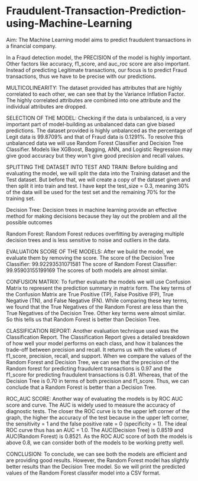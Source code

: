 # Fraudulent-Transaction-Prediction-using-Machine-Learning


Aim: The Machine Learning model aims to predict fraudulent transactions in a financial company.

In a Fraud detection model, the PRECISION of the model is highly important. Other factors like accuracy, f1_score, and auc_roc score are also important. Instead of predicting Legitimate transactions, our focus is to predict Fraud transactions, thus we have to be precise with our predictions.

MULTICOLINEARITY:
The dataset provided has attributes that are highly correlated to each other, we can see that by the Variance Inflation Factor. The highly correlated attributes are combined into one attribute and the individual attributes are dropped.

SELECTION OF THE MODEL:
Checking if the data is unbalanced, is a very important part of model-building as unbalanced data can give biased predictions. The dataset provided is highly unbalanced as the percentage of Legit data is 99.8709% and that of Fraud data is 0.1291%.
To resolve this unbalanced data we will use Random Forest Classifier and Decision Tree Classifier.
Models like XGBoost, Bagging, ANN, and Logistic Regression may give good accuracy but they won't give good precision and recall values.

SPLITTING THE DATASET INTO TEST AND TRAIN:
Before building and evaluating the model, we will split the data into the Training dataset and the Test dataset. But before that, we will create a copy of the dataset given and then split it into train and test. I have kept the test_size = 0.3, meaning 30% of the data will be used for the test set and the remaining 70% for the training set.

Decision Tree: Decision trees in machine learning provide an effective method for making decisions because they lay out the problem and all the possible outcomes

Random Forest: Random Forest reduces overfitting by averaging multiple decision trees and is less sensitive to noise and outliers in the data.

EVALUATION SCORE OF THE MODELS:
After we build the model, we evaluate them by removing the score.
The score of the Decision Tree Classifier: 99.92293531071581
The score of Random Forest Classifier: 99.95903155199169
The scores of both models are almost similar.

CONFUSION MATRIX:
To further evaluate the models we will use Confusion Matrix to represent the prediction summary in matrix form. The key terms of the Confusion Matrix are True Positive (TP), False Positive (FP), True Negative (TN), and False Negative (FN). While comparing these key terms, we found that the True Negatives of the Random Forest are less than the True Negatives of the Decision Tree. Other key terms were almost similar. So this tells us that Random Forest is better than Decision Tree.

CLASSIFICATION REPORT:
Another evaluation technique used was the Classification Report. The Classification Report gives a detailed breakdown of how well your model performs on each class, and how it balances the trade-off between precision and recall. It returns us with the values of f1_score, precision, recall, and support. When we compare the values of the Random Forest and Decision Tree, we can see that the precision of the Random forest for predicting fraudulent transactions is 0.97 and the f1_score for predicting fraudulent transactions is 0.81. Whereas, that of the Decision Tree is 0.70 in terms of both precision and f1_score. Thus, we can conclude that a Random Forest is better than a Decision Tree.

ROC_AUC SCORE:
Another way of evaluating the models is by ROC AUC score and curve. The AUC is widely used to measure the accuracy of diagnostic tests. The closer the ROC curve is to the upper left corner of the graph, the higher the accuracy of the test because in the upper left corner, the sensitivity = 1 and the false positive rate = 0 (specificity = 1). The ideal ROC curve thus has an AUC = 1.0. The AUC(Decision Tree) is 0.8519 and AUC(Random Forest) is 0.8521. As the ROC AUC score of both the models is above 0.8, we can consider both of the models to be working pretty well.

CONCLUSION:
To conclude, we can see both the models are efficient and are providing good results. However, the Random Forest model has slightly better results than the Decision Tree model. So we will print the predicted values of the Random Forest classifer model into a CSV format.
